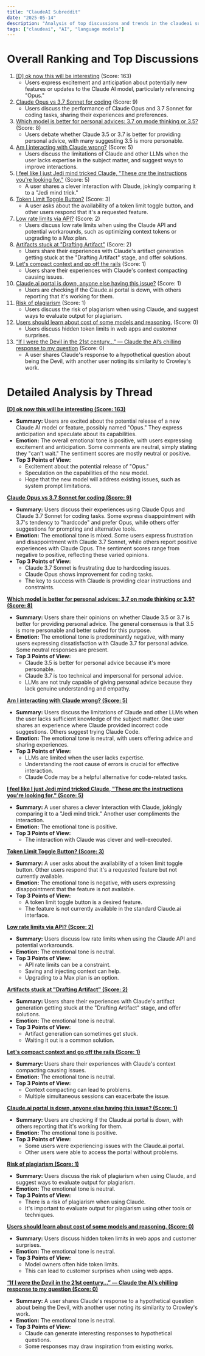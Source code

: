 ```yaml
---
title: "ClaudeAI Subreddit"
date: "2025-05-14"
description: "Analysis of top discussions and trends in the claudeai subreddit"
tags: ["claudeai", "AI", "language models"]
---
```


# Overall Ranking and Top Discussions
1.  [[D] ok now this will be interesting](https://i.redd.it/enm10z3clr0f1.jpeg) (Score: 163)
    *   Users express excitement and anticipation about potentially new features or updates to the Claude AI model, particularly referencing "Opus."
2.  [Claude Opus vs 3.7 Sonnet for coding](https://www.reddit.com/r/ClaudeAI/comments/1kmj5tk/claude_opus_vs_37_sonnet_for_coding/) (Score: 9)
    *   Users discuss the performance of Claude Opus and 3.7 Sonnet for coding tasks, sharing their experiences and preferences.
3.  [Which model is better for personal advices: 3.7 on mode thinking or 3.5?](https://www.reddit.com/r/ClaudeAI/comments/1kmd7yi/which_model_is_better_for_personal_advices_37_on/) (Score: 8)
    *   Users debate whether Claude 3.5 or 3.7 is better for providing personal advice, with many suggesting 3.5 is more personable.
4.  [Am I interacting with Claude wrong?](https://www.reddit.com/r/ClaudeAI/comments/1kmdtqn/am_i_interacting_with_claude_wrong/) (Score: 5)
    *   Users discuss the limitations of Claude and other LLMs when the user lacks expertise in the subject matter, and suggest ways to improve interactions.
5.  [I feel like I just Jedi mind tricked Claude, "These *are* the instructions you're looking for."](https://www.reddit.com/r/ClaudeAI/comments/1kmnblr/i_feel_like_i_just_jedi_mind_tricked_claude_these/) (Score: 5)
    *   A user shares a clever interaction with Claude, jokingly comparing it to a "Jedi mind trick."
6.  [Token Limit Toggle Button?](https://www.reddit.com/r/ClaudeAI/comments/1kmm3kg/token_limit_toggle_button/) (Score: 3)
    *   A user asks about the availability of a token limit toggle button, and other users respond that it's a requested feature.
7.  [Low rate limits via API?](https://www.reddit.com/r/ClaudeAI/comments/1kmdstn/low_rate_limits_via_api/) (Score: 2)
    *   Users discuss low rate limits when using the Claude API and potential workarounds, such as optimizing context tokens or upgrading to a Max plan.
8.  [Artifacts stuck at "Drafting Artifact"](https://www.reddit.com/r/ClaudeAI/comments/1kmlsff/artifacts_stuck_at_drafting_artifact/) (Score: 2)
    *   Users share their experiences with Claude's artifact generation getting stuck at the "Drafting Artifact" stage, and offer solutions.
9.  [Let's compact context and go off the rails](https://i.redd.it/6592rp0z2s0f1.png) (Score: 1)
    *   Users share their experiences with Claude's context compacting causing issues.
10. [Claude.ai portal is down, anyone else having this issue?](https://www.reddit.com/r/ClaudeAI/comments/1kmh40l/claudeai_portal_is_down_anyone_else_having_this/) (Score: 1)
    *   Users are checking if the Claude.ai portal is down, with others reporting that it's working for them.
11. [Risk of plagiarism](https://www.reddit.com/r/ClaudeAI/comments/1kmjyj5/risk_of_plagiarism/) (Score: 1)
    *   Users discuss the risk of plagiarism when using Claude, and suggest ways to evaluate output for plagiarism.
12. [Users should learn about cost of some models and reasoning.](https://v.redd.it/7wypvqvghs0f1) (Score: 0)
    *   Users discuss hidden token limits in web apps and customer surprises.
13. [“If I were the Devil in the 21st century…” — Claude the AI’s chilling response to my question](https://www.reddit.com/r/ClaudeAI/comments/1kmi8ak/if_i_were_the_devil_in_the_21st_century_claude/) (Score: 0)
    *   A user shares Claude's response to a hypothetical question about being the Devil, with another user noting its similarity to Crowley's work.

# Detailed Analysis by Thread
**[[D] ok now this will be interesting (Score: 163)](https://i.redd.it/enm10z3clr0f1.jpeg)**
*  **Summary:** Users are excited about the potential release of a new Claude AI model or feature, possibly named "Opus." They express anticipation and speculate about its capabilities.
*  **Emotion:** The overall emotional tone is positive, with users expressing excitement and anticipation. Some comments are neutral, simply stating they "can't wait." The sentiment scores are mostly neutral or positive.
*  **Top 3 Points of View:**
    * Excitement about the potential release of "Opus."
    * Speculation on the capabilities of the new model.
    * Hope that the new model will address existing issues, such as system prompt limitations.

**[Claude Opus vs 3.7 Sonnet for coding (Score: 9)](https://www.reddit.com/r/ClaudeAI/comments/1kmj5tk/claude_opus_vs_37_sonnet_for_coding/)**
*  **Summary:** Users discuss their experiences using Claude Opus and Claude 3.7 Sonnet for coding tasks. Some express disappointment with 3.7's tendency to "hardcode" and prefer Opus, while others offer suggestions for prompting and alternative tools.
*  **Emotion:** The emotional tone is mixed. Some users express frustration and disappointment with Claude 3.7 Sonnet, while others report positive experiences with Claude Opus. The sentiment scores range from negative to positive, reflecting these varied opinions.
*  **Top 3 Points of View:**
    * Claude 3.7 Sonnet is frustrating due to hardcoding issues.
    * Claude Opus shows improvement for coding tasks.
    * The key to success with Claude is providing clear instructions and constraints.

**[Which model is better for personal advices: 3.7 on mode thinking or 3.5? (Score: 8)](https://www.reddit.com/r/ClaudeAI/comments/1kmd7yi/which_model_is_better_for_personal_advices_37_on/)**
*  **Summary:** Users share their opinions on whether Claude 3.5 or 3.7 is better for providing personal advice. The general consensus is that 3.5 is more personable and better suited for this purpose.
*  **Emotion:** The emotional tone is predominantly negative, with many users expressing dissatisfaction with Claude 3.7 for personal advice. Some neutral responses are present.
*  **Top 3 Points of View:**
    * Claude 3.5 is better for personal advice because it's more personable.
    * Claude 3.7 is too technical and impersonal for personal advice.
    * LLMs are not truly capable of giving personal advice because they lack genuine understanding and empathy.

**[Am I interacting with Claude wrong? (Score: 5)](https://www.reddit.com/r/ClaudeAI/comments/1kmdtqn/am_i_interacting_with_claude_wrong/)**
*  **Summary:** Users discuss the limitations of Claude and other LLMs when the user lacks sufficient knowledge of the subject matter. One user shares an experience where Claude provided incorrect code suggestions. Others suggest trying Claude Code.
*  **Emotion:** The emotional tone is neutral, with users offering advice and sharing experiences.
*  **Top 3 Points of View:**
    * LLMs are limited when the user lacks expertise.
    * Understanding the root cause of errors is crucial for effective interaction.
    * Claude Code may be a helpful alternative for code-related tasks.

**[I feel like I just Jedi mind tricked Claude, "These *are* the instructions you're looking for." (Score: 5)](https://www.reddit.com/r/ClaudeAI/comments/1kmnblr/i_feel_like_i_just_jedi_mind_tricked_claude_these/)**
*  **Summary:** A user shares a clever interaction with Claude, jokingly comparing it to a "Jedi mind trick." Another user compliments the interaction.
*  **Emotion:** The emotional tone is positive.
*  **Top 3 Points of View:**
    * The interaction with Claude was clever and well-executed.

**[Token Limit Toggle Button? (Score: 3)](https://www.reddit.com/r/ClaudeAI/comments/1kmm3kg/token_limit_toggle_button/)**
*  **Summary:** A user asks about the availability of a token limit toggle button. Other users respond that it's a requested feature but not currently available.
*  **Emotion:** The emotional tone is negative, with users expressing disappointment that the feature is not available.
*  **Top 3 Points of View:**
    * A token limit toggle button is a desired feature.
    * The feature is not currently available in the standard Claude.ai interface.

**[Low rate limits via API? (Score: 2)](https://www.reddit.com/r/ClaudeAI/comments/1kmdstn/low_rate_limits_via_api/)**
*  **Summary:** Users discuss low rate limits when using the Claude API and potential workarounds.
*  **Emotion:** The emotional tone is neutral.
*  **Top 3 Points of View:**
    * API rate limits can be a constraint.
    * Saving and injecting context can help.
    * Upgrading to a Max plan is an option.

**[Artifacts stuck at "Drafting Artifact" (Score: 2)](https://www.reddit.com/r/ClaudeAI/comments/1kmlsff/artifacts_stuck_at_drafting_artifact/)**
*  **Summary:** Users share their experiences with Claude's artifact generation getting stuck at the "Drafting Artifact" stage, and offer solutions.
*  **Emotion:** The emotional tone is neutral.
*  **Top 3 Points of View:**
    * Artifact generation can sometimes get stuck.
    * Waiting it out is a common solution.

**[Let's compact context and go off the rails (Score: 1)](https://i.redd.it/6592rp0z2s0f1.png)**
*  **Summary:** Users share their experiences with Claude's context compacting causing issues.
*  **Emotion:** The emotional tone is neutral.
*  **Top 3 Points of View:**
    * Context compacting can lead to problems.
    * Multiple simultaneous sessions can exacerbate the issue.

**[Claude.ai portal is down, anyone else having this issue? (Score: 1)](https://www.reddit.com/r/ClaudeAI/comments/1kmh40l/claudeai_portal_is_down_anyone_else_having_this/)**
*  **Summary:** Users are checking if the Claude.ai portal is down, with others reporting that it's working for them.
*  **Emotion:** The emotional tone is positive.
*  **Top 3 Points of View:**
    * Some users were experiencing issues with the Claude.ai portal.
    * Other users were able to access the portal without problems.

**[Risk of plagiarism (Score: 1)](https://www.reddit.com/r/ClaudeAI/comments/1kmjyj5/risk_of_plagiarism/)**
*  **Summary:** Users discuss the risk of plagiarism when using Claude, and suggest ways to evaluate output for plagiarism.
*  **Emotion:** The emotional tone is neutral.
*  **Top 3 Points of View:**
    * There is a risk of plagiarism when using Claude.
    * It's important to evaluate output for plagiarism using other tools or techniques.

**[Users should learn about cost of some models and reasoning. (Score: 0)](https://v.redd.it/7wypvqvghs0f1)**
*  **Summary:** Users discuss hidden token limits in web apps and customer surprises.
*  **Emotion:** The emotional tone is neutral.
*  **Top 3 Points of View:**
    * Model owners often hide token limits.
    * This can lead to customer surprises when using web apps.

**[“If I were the Devil in the 21st century…” — Claude the AI’s chilling response to my question (Score: 0)](https://www.reddit.com/r/ClaudeAI/comments/1kmi8ak/if_i_were_the_devil_in_the_21st_century_claude/)**
*  **Summary:** A user shares Claude's response to a hypothetical question about being the Devil, with another user noting its similarity to Crowley's work.
*  **Emotion:** The emotional tone is neutral.
*  **Top 3 Points of View:**
    * Claude can generate interesting responses to hypothetical questions.
    * Some responses may draw inspiration from existing works.
